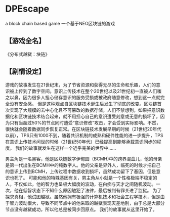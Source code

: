 # DPEscape
a block chain based game
一个基于NEO区块链的游戏

【游戏全名】
------------------
《分布式越狱：块链》

【剧情设定】
-----------------
游戏的故事发生在21世纪末，为了节省资源和获得无尽的生命和乐趣，人们的意识被上传到了数字空间。意识上传技术在整个20世纪以及21世纪初一直被人们嗤之以鼻，因为很多人担心储存意识的服务受损或被政府随意修改，想到这一点就完全没有安全感。
但是这种观点自区块链技术诞生后发生了彻底的改变。区块链首次实现了大规模的去中心化且不可篡改的数据存储。人们不禁想到，如果把意识数据化和区块链技术结合起来，就不用担心自己的意识遭受刻意或无意的损坏了，因为只有当超过50%的节点同时遭受“意识修改”攻击，才会受到实际影响。不然，很快就会随着数据同步恢复正常。在区块链技术发展早期的时候（21世纪20年代以前），TPS只有1000不到，随着共识机制的成熟和硬件性能的进一步提升，TPS在意识上传技术问世的时候（21世纪50年代）已经提高到能够承载意识同步的程度。
我们的故事就发生在这样一个近乎完美的世界中……

男主角是一名黑客，他是区块链数字伊甸园（BCMH)中的跨界混血儿，他的母亲是第一代出生在BCMH中的纯数字人。他的父亲是界外人，临死的时候才把自己的意识上传到BCMH，上传过程中数据收到损坏，虽然成功留下了基因，但是意识也死了。
可能和他的特殊基因有关，男主角从小就是一个性格极端不稳定的人，不仅如此，他的智力也呈极大幅度的波动，在白痴与天才之间随机波动。一次，他在低智状态下不知什么原因触犯了法律，最后被判有罪关进了监狱。
为了探求真相，他试图越狱。虽然他拥有极强的计算机技术和社会工程学技术，但是由于智力波动很大，导致不同节点中的他采取的越狱表现天差地别，由于总是大部分节点没有越狱成功，所以他总是被同步回原点。
我们的故事就从这里开始了。
